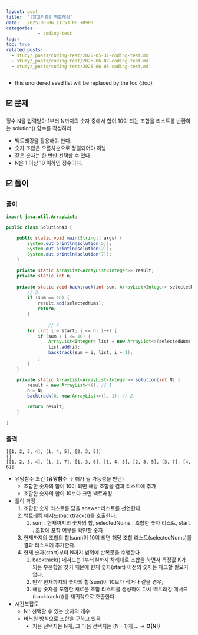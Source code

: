 ```yaml
---
layout: post
title:  "[알고리즘] 백트래킹"
date:   2025-06-06 11:53:06 +0900
categories: 
            - coding-test
tags:        
toc: true
related_posts:
  - study/_posts/coding-test/2025-05-31-coding-test.md
  - study/_posts/coding-test/2025-06-02-coding-test.md
  - study/_posts/coding-test/2025-06-05-coding-test.md
---
```

* this unordered seed list will be replaced by the toc
{:toc}

## ☑️ 문제

정수 N을 입력받아 1부터 N까지의 숫자 중에서 합이 10이 되는 조합을 리스트롤 반환하는 solution() 함수를 작성하라.

- 백트래킹을 활용해야 한다.
- 숫자 조합은 오름차순으로 정렬되어야 하낟.
- 같은 숫자는 한 번만 선택할 수 있다.
- N은 1 이상 10 이하인 정수이다.

## ☑️ 풀이

### 풀이

```java
import java.util.ArrayList;

public class Solution43 {

    public static void main(String[] args) {
        System.out.println(solution(5));
        System.out.println(solution(2));
        System.out.println(solution(7));
    }

    private static ArrayList<ArrayList<Integer>> result; 
    private static int n;
    
    private static void backtrack(int sum, ArrayList<Integer> selectedNums, int start) {
        // 3. 
        if (sum == 10) {
            result.add(selectedNums);
            return;
        }
        
				// 4.
        for (int i = start; i <= n; i++) {
            if (sum + i <= 10) {
                ArrayList<Integer> list = new ArrayList<>(selectedNums);
                list.add(i);
                backtrack(sum + i, list, i + 1);
            }
        }
    }

    private static ArrayList<ArrayList<Integer>> solution(int N) {
        result = new ArrayList<>(); // 1. 
        n = N;
        backtrack(0, new ArrayList<>(), 1); // 2.

        return result;
    }

}
```

### 출력

```
[[1, 2, 3, 4], [1, 4, 5], [2, 3, 5]]
[]
[[1, 2, 3, 4], [1, 2, 7], [1, 3, 6], [1, 4, 5], [2, 3, 5], [3, 7], [4, 6]]
```

- 유망함수 조건 (**유망함수** → 해가 될 가능성을 판단)
    - 조합한 숫자의 합이 10이 되면 해당 조합을 결과 리스트에 추가
    - 조합한 숫자의 합이 10보다 크면 백트래킹
- 풀이 과정
    1. 조합한 숫자 리스트를 담을 answer 리스트를 선언한다.
    2. 백트래킹 메서드(backtrack())를 호출한다.
        1. sum : 현재까지의 숫자의 합, selectedNums : 조합한 숫자 리스트, start : 조합에 포함 여부를 확인할 숫자
    3. 현재까지의 조합의 합(sum)이 10이 되면 해당 조합 리스트(selectedNums)를 결과 리스트에 추가한다.
    4. 현재 숫자(start)부터 N까지 범위에 반복문을 수행한다.
        1. backtrack() 메서드는 1부터 N까지 차례대로 조합을 하면서 특정값 K가 되는 부분합을 찾기 때문에 현재 숫자(start) 이전의 숫자는 체크할 필요가 없다. 
        2. 만약 현재까지의 숫자의 합(sum)이 10보다 작거나 같을 경우, 
        3. 해당 숫자를 포함한 새로운 조합 리스트를 생성하여 다시 백트래킹 메서드(backtrack())를 재귀적으로 호출한다.
- 시간복잡도
    - N : 선택할 수 있는 숫자의 개수
    - 비복원 방식으로 조합을 구하고 있음
        - 처음 선택지는 N개, 그 다음 선택지는 (N - 1)개 … → **O(N!)**